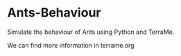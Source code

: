 Ants-Behaviour
==============

Simulate the behaviour of Ants using Python and TerraMe.

We can find more information in terrame.org
